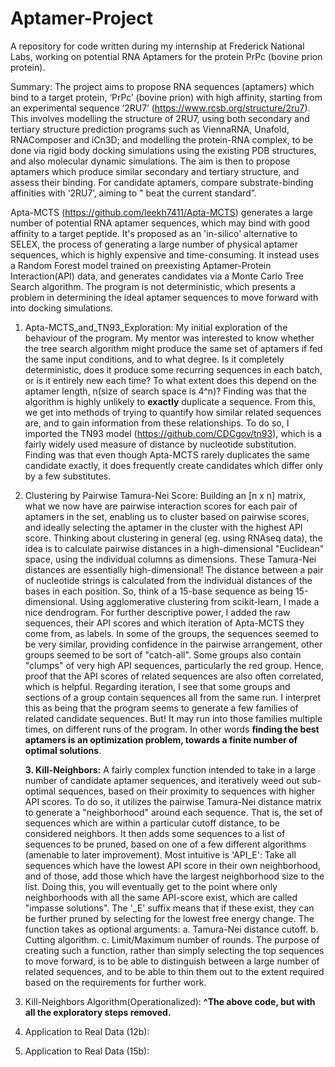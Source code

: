 # Aptamer-Project
A repository for code written during my internship at Frederick National Labs, working on potential RNA Aptamers for the protein PrPc (bovine prion protein).

Summary: The project aims to propose RNA sequences (aptamers) which bind to a target protein, ‘PrPc’ (bovine prion) with high affinity, starting from an experimental sequence ‘2RU7’ (https://www.rcsb.org/structure/2ru7). This involves modelling the structure of 2RU7, using both secondary and tertiary structure prediction programs such as ViennaRNA, Unafold, RNAComposer and iCn3D; and modelling the protein-RNA complex, to be done via rigid body docking simulations using the existing PDB structures, and also molecular dynamic simulations. The aim is then to propose aptamers which produce similar secondary and tertiary structure, and assess their binding. For candidate aptamers, compare substrate-binding affinities with ‘2RU7’, aiming to " beat the current standard”.

Apta-MCTS (https://github.com/leekh7411/Apta-MCTS) generates a large number of potential RNA aptamer sequences, which may bind with good affinity to a target peptide. It's proposed as an 'in-silico' alternative to SELEX, the process of generating a large number of physical aptamer sequences, which is highly expensive and time-consuming. It instead uses a Random Forest model trained on preexisting Aptamer-Protein Interaction(API) data, and generates candidates via a Monte Carlo Tree Search algorithm. The program is not deterministic, which presents a problem in determining the ideal aptamer sequences to move forward with into docking simulations.

1. Apta-MCTS_and_TN93_Exploration: My initial exploration of the behaviour of the program. My mentor was interested to know whether the tree search algorithm might produce the same set of aptamers if fed the same input conditions, and to what degree. Is it completely deterministic, does it produce some recurring sequences in each batch, or is it entirely new each time? To what extent does this depend on the aptamer length, n(size of search space is 4^n)? Finding was that the algorithm is highly unlikely to **exactly** duplicate a sequence. From this, we get into methods of trying to quantify how similar related sequences are, and to gain information from these relationships. To do so, I imported the TN93 model (https://github.com/CDCgov/tn93), which is a fairly widely used measure of distance by nucleotide substitution. Finding was that even though Apta-MCTS rarely duplicates the same candidate exactly, it does frequently create candidates which differ only by a few substitutes.
   
2. Clustering by Pairwise Tamura-Nei Score: Building an [n x n] matrix, what we now have are pairwise interaction scores for each pair of aptamers in the set, enabling us to cluster based on pairwise scores, and ideally selecting the aptamer in the cluster with the highest API score. Thinking about clustering in general (eg. using RNAseq data), the idea is to calculate pairwise distances in a high-dimensional "Euclidean" space, using the individual columns as dimensions. These Tamura-Nei distances are essentially high-dimensional! The distance between a pair of nucleotide strings is calculated from the individual distances of the bases in each position. So, think of a 15-base sequence as being 15-dimensional.
Using agglomerative clustering from scikit-learn, I made a nice dendrogram. For further descriptive power, I added the raw sequences, their API scores and which iteration of Apta-MCTS they come from, as labels. In some of the groups, the sequences seemed to be very similar, providing confidence in the pairwise arrangement, other groups seemed to be sort of "catch-all". Some groups also contain "clumps" of very high API sequences, particularly the red group. Hence, proof that the API scores of related sequences are also often correlated, which is helpful. Regarding iteration, I see that some groups and sections of a group contain sequences all from the same run. I interpret this as being that the program seems to generate a few families of related candidate sequences. But! It may run into those families multiple times, on different runs of the program. In other words **finding the best aptamers is an optimization problem, towards a finite number of optimal solutions**.
   
   **3. Kill-Neighbors:** A fairly complex function intended to take in a large number of candidate aptamer sequences, and iteratively weed out sub-optimal sequences, based on their proximity to sequences with higher API scores. To do so, it utilizes the pairwise Tamura-Nei distance matrix to generate a "neighborhood" around each sequence. That is, the set of sequences which are within a particular cutoff distance, to be considered neighbors. It then adds some sequences to a list of sequences to be pruned, based on one of a few different algorithms (amenable to later improvement). Most intuitive is 'API_E': Take all sequences which have the lowest API score in their own neighborhood, and of those, add those which have the largest neighborhood size to the list. Doing this, you will eventually get to the point where only neighborhoods with all the same API-score exist, which are called "impasse solutions". The '_E' suffix means that if these exist, they can be further pruned by selecting for the lowest free energy change. The function takes as optional arguments: a. Tamura-Nei distance cutoff. b. Cutting algorithm. c. Limit/Maximum number of rounds.
The purpose of creating such a function, rather than simply selecting the top sequences to move forward, is to be able to distinguish between a large number of related sequences, and to be able to thin them out to the extent required based on the requirements for further work.

5. Kill-Neighbors Algorithm(Operationalized): **^The above code, but with all the exploratory steps removed.**
   
6. Application to Real Data (12b):
   
7. Application to Real Data (15b):

